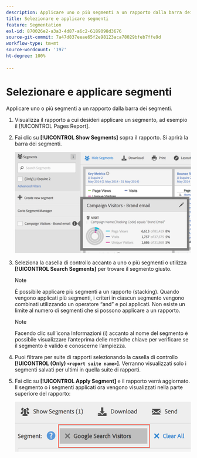 ```yaml
---
description: Applicare uno o più segmenti a un rapporto dalla barra dei segmenti.
title: Selezionare e applicare segmenti
feature: Segmentation
exl-id: 870026e2-a3a3-4d87-a6c2-6189098d3676
source-git-commit: 7a47d837eeae65f2e98123aca78029bfeb7ffe9d
workflow-type: tm+mt
source-wordcount: '197'
ht-degree: 100%

---
```


# Selezionare e applicare segmenti

Applicare uno o più segmenti a un rapporto dalla barra dei segmenti.

1. Visualizza il rapporto a cui desideri applicare un segmento, ad esempio il [!UICONTROL Pages Report].
1. Fai clic su **[!UICONTROL Show Segments]** sopra il rapporto. Si aprirà la barra dei segmenti.

   ![](assets/segment_rail.png)

1. Seleziona la casella di controllo accanto a uno o più segmenti o utilizza **[!UICONTROL Search Segments]** per trovare il segmento giusto.

   >[!NOTE]
   >
   >È possibile applicare più segmenti a un rapporto (stacking). Quando vengono applicati più segmenti, i criteri in ciascun segmento vengono combinati utilizzando un operatore “and” e poi applicati. Non esiste un limite al numero di segmenti che si possono applicare a un rapporto.

   >[!NOTE]
   >
   >Facendo clic sull’icona Informazioni (i) accanto al nome del segmento è possibile visualizzare l’anteprima delle metriche chiave per verificare se il segmento è valido e conoscerne l’ampiezza.

1. Puoi filtrare per suite di rapporti selezionando la casella di controllo **[!UICONTROL (Only) `<report suite name>`]**. Verranno visualizzati solo i segmenti salvati per ultimi in quella suite di rapporti.
1. Fai clic su **[!UICONTROL Apply Segment]** e il rapporto verrà aggiornato. Il segmento o i segmenti applicati ora vengono visualizzati nella parte superiore del rapporto:

   ![](assets/applied_segments.png)
